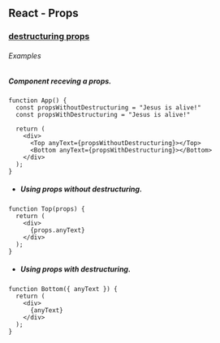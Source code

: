 ## React - Props

### [destructuring props](https://reactjs.org/docs/hooks-effect.html)

###### Examples

##### Component receving a props.

```
function App() {
  const propsWithoutDestructuring = "Jesus is alive!"
  const propsWithDestructuring = "Jesus is alive!"

  return (
    <div>
      <Top anyText={propsWithoutDestructuring}></Top>
      <Bottom anyText={propsWithDestructuring}></Bottom>
    </div>
  );
}
```

- ##### Using props without destructuring.

```
function Top(props) {
  return (
    <div>
      {props.anyText}
    </div>
  );
}
```

- ##### Using props with destructuring.

```
function Bottom({ anyText }) {
  return (
    <div>
      {anyText}
    </div>
  );
}
```
